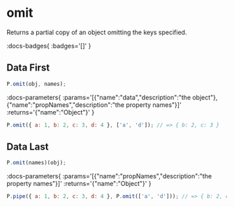 # omit

Returns a partial copy of an object omitting the keys specified.

:docs-badges{ :badges='[]' }


## Data First

```js [light]
P.omit(obj, names);
```

:docs-parameters{ :params='[{"name":"data","description":"the object"},{"name":"propNames","description":"the property names"}]' :returns='{"name":"Object"}' }

```js
P.omit({ a: 1, b: 2, c: 3, d: 4 }, ['a', 'd']); // => { b: 2, c: 3 }
```

## Data Last

```js [light]
P.omit(names)(obj);
```

:docs-parameters{ :params='[{"name":"propNames","description":"the property names"}]' :returns='{"name":"Object"}' }

```js
P.pipe({ a: 1, b: 2, c: 3, d: 4 }, P.omit(['a', 'd'])); // => { b: 2, c: 3 }
```